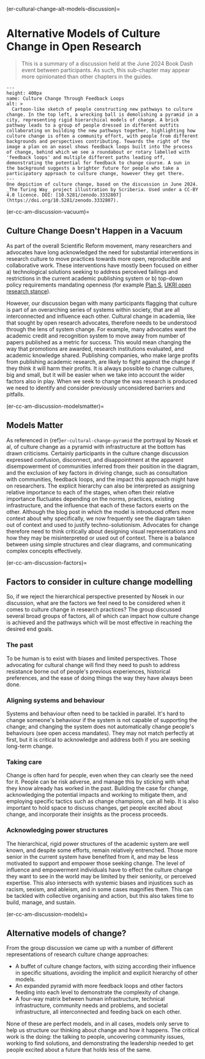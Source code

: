 (er-cultural-change-alt-models-discussion)=
# Alternative Models of Culture Change in Open Research

> This is a summary of a discussion held at the June 2024 Book Dash event between participants.
> As such, this sub-chapter may appear more opinionated than other chapters in the guides.

```{figure} ../../figures/feedback-loop-process.*
---
height: 400px
name: Culture Change Through Feedback Loops
alt: >
  Cartoon-like sketch of people constructing new pathways to culture change. In the top left, a wrecking ball is demolishing a pyramid in a city, representing rigid hierarchical models of change. A brick pathway leads to a group of people dressed in different outfits collaborating on building the new pathways together, highlighting how culture change is often a community effort, with people from different backgrounds and perspectives contributing. Towards the right of the image a plan on an easel shows feedback loops built into the process of change, behind which we see a roundabout or rotary labelled with 'feedback loops' and multiple different paths leading off, demonstrating the potential for feedback to change course. A sun in the background suggests a brighter future for people who take a participatory approach to culture change, however they get there. 
---
One depiction of culture change, based on the discussion in June 2024.
_The Turing Way_ project illustration by Scriberia. Used under a CC-BY 4.0 licence. DOI: [10.5281/zenodo.3332807](https://doi.org/10.5281/zenodo.3332807).
```

(er-cc-am-discussion-vacuum)=
## Culture Change Doesn't Happen in a Vacuum
As part of the overall Scientific Reform movement, many researchers and advocates have long acknowledged the need for substantial interventions in research culture to move practices towards more open, reproducible and collaborative work. 
These interventions have mostly been focused on either a) technological solutions seeking to address perceived failings and restrictions in the current academic publishing system or b) top-down policy requirements mandating openness (for example [Plan S](https://www.coalition-s.org/why-plan-s/), [UKRI open research stance](https://www.ukri.org/what-we-do/supporting-healthy-research-and-innovation-culture/open-research/)).

However, our discussion began with many participants flagging that culture is part of an overarching series of systems within society, that are all interconnected and influence each other. 
Cultural change in academia, like that sought by open research advocates, therefore needs to be understood through the lens of system change. 
For example, many advocates want the academic credit and recognition system to move away from number of papers published as a metric for success. 
This would mean changing the way that promotions are awarded, research institutions evaluated, and academic knowledge shared. 
Publishing companies, who make large profits from publishing academic research, are likely to fight against the change if they think it will harm their profits. 
It is always possible to change cultures, big and small, but it will be easier when we take into account the wider factors also in play. 
When we seek to change the was research is produced we need to identify and consider previously unconsidered barriers and pitfalls.

(er-cc-am-discussion-modelsmatter)=
## Models Matter 
As referenced in {ref}`er-cultural-change-pyramid` the portrayal by Nosek et al, of culture change as a pyramid with infrastructure at the bottom has drawn criticisms. 
Certainly participants in the culture change discussion expressed confusion, disconnect, and disappointment at the apparent disempowerment of communities inferred from their position in the diagram, and the exclusion of key factors in driving change, such as consultation with communities, feedback loops, and the impact this approach might have on researchers.
The explicit hierarchy can also be interpreted as assigning relative importance to each of the stages, when often their relative importance fluctuates depending on the norms, practices, existing infrastructure, and the influence that each of these factors exerts on the other. 
Although the blog post in which the model is introduced offers more context about why specifically, we now frequently see the diagram taken out of context and used to justify techno-solutionism.
Advocates for change therefore need to think critically about designing visual representations and how they may be misinterpreted or used out of context.
There is a balance between using simple structures and clear diagrams, and communicating complex concepts effectively.

(er-cc-am-discussion-factors)=
## Factors to consider in culture change modelling

So, if we reject the hierarchical perspective presented by Nosek in our discussion, what are the factors we feel need to be considered when it comes to culture change in research practices?
The group discussed several broad groups of factors, all of which can impact how culture change is achieved and the pathways which will be most effective in reaching the desired end goals. 

### The past 
To be human is to exist with biases and limited perspectives. 
Those advocating for cultural change will find they need to push to address resistance borne out of people's previous experiences, historical preferences, and the ease of doing things the way they have always been done. 

### Aligning systems and behaviour 
Systems and behaviour often need to be tackled in parallel. 
It's hard to change someone's behaviour if the system is not capable of supporting the change; and changing the system does not automatically change people's behaviours (see open access mandates).
They may not match perfectly at first, but it is critical to acknowledge and address both if you are seeking long-term change.

### Taking care 
Change is often hard for people, even when they can clearly see the need for it. 
People can be risk adverse, and manage this by sticking with what they know already has worked in the past. 
Building the case for change, acknowledging the potential impacts and working to mitigate them, and employing specific tactics such as change champions, can all help.
It is also important to hold space to discuss changes, get people excited about change, and incorporate their insights as the process proceeds.

### Acknowledging power structures
The hierarchical, rigid power structures of the academic system are well known, and despite some efforts, remain relatively entrenched.
Those more senior in the current system have benefited from it, and may be less motivated to support and empower those seeking change. 
The level of influence and empowerment individuals have to effect the culture change they want to see in the world may be limited by their seniority, or perceived expertise. 
This also intersects with systemic biases and injustices such as racism, sexism, and ableism, and in some cases magnifies them. 
This can be tackled with collective organising and action, but this also takes time to build, manage, and sustain. 

(er-cc-am-discussion-models)=
## Alternative models of change? 
From the group discussion we came up with a number of different representations of research culture change approaches:

* A buffet of culture change factors, with sizing according their influence in specific situations, avoiding the implicit and explicit hierarchy of other models.
* An expanded pyramid with more feedback loops and other factors feeding into each level to demonstrate the complexity of change.
* A four-way matrix between human infrastructure, technical infrastructure, community needs and problems, and societal infrastructure, all interconnected and feeding back on each other. 

None of these are perfect models, and in all cases, models only serve to help us structure our thinking about change and how it happens. 
The critical work is the doing: the talking to people, uncovering community issues, working to find solutions, and demonstrating the leadership needed to get people excited about a future that holds less of the same. 
